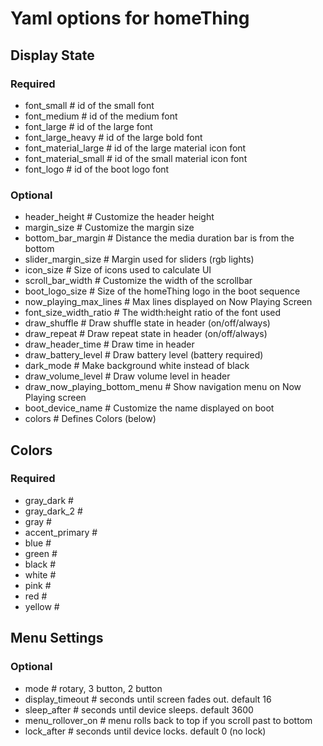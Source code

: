 # Yaml options for homeThing

## Display State
### Required
- font_small # id of the small font
- font_medium    # id of the medium font
- font_large # id of the large font
- font_large_heavy   # id of the large bold font
- font_material_large    # id of the large material icon font
- font_material_small    # id of the small material icon font
- font_logo  # id of the boot logo font

### Optional
- header_height  # Customize the header height
- margin_size    # Customize the margin size
- bottom_bar_margin  # Distance the media duration bar is from the bottom
- slider_margin_size # Margin used for sliders (rgb lights)
- icon_size  # Size of icons used to calculate UI
- scroll_bar_width   # Customize the width of the scrollbar
- boot_logo_size # Size of the homeThing logo in the boot sequence
- now_playing_max_lines  # Max lines displayed on Now Playing Screen
- font_size_width_ratio  # The width:height ratio of the font used
- draw_shuffle   # Draw shuffle state in header (on/off/always)
- draw_repeat    # Draw repeat state in header (on/off/always)
- draw_header_time   # Draw time in header
- draw_battery_level # Draw battery level (battery required)
- dark_mode  # Make background white instead of black
- draw_volume_level  # Draw volume level in header
- draw_now_playing_bottom_menu   # Show navigation menu on Now Playing screen
- boot_device_name   # Customize the name displayed on boot
- colors # Defines Colors (below)

## Colors
### Required
- gray_dark  # 
- gray_dark_2    # 
- gray   # 
- accent_primary # 
- blue   # 
- green  # 
- black  # 
- white  # 
- pink   # 
- red    # 
- yellow # 

## Menu Settings
### Optional
- mode   # rotary, 3 button, 2 button
- display_timeout # seconds until screen fades out. default 16
- sleep_after # seconds until device sleeps. default 3600
- menu_rollover_on # menu rolls back to top if you scroll past to bottom
- lock_after # seconds until device locks. default 0 (no lock)
